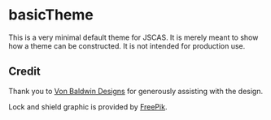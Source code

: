 # basicTheme

This is a very minimal default theme for JSCAS. It is merely meant to show
how a theme can be constructed. It is not intended for production use.

## Credit

Thank you to [Von Baldwin Designs](https://vonbaldwin.com/) for generously
assisting with the design.

Lock and shield graphic is provided by
[FreePik](https://www.freepik.com/free-vector/blue-shield-with-lock-in-flat-design_1189407.htm).
